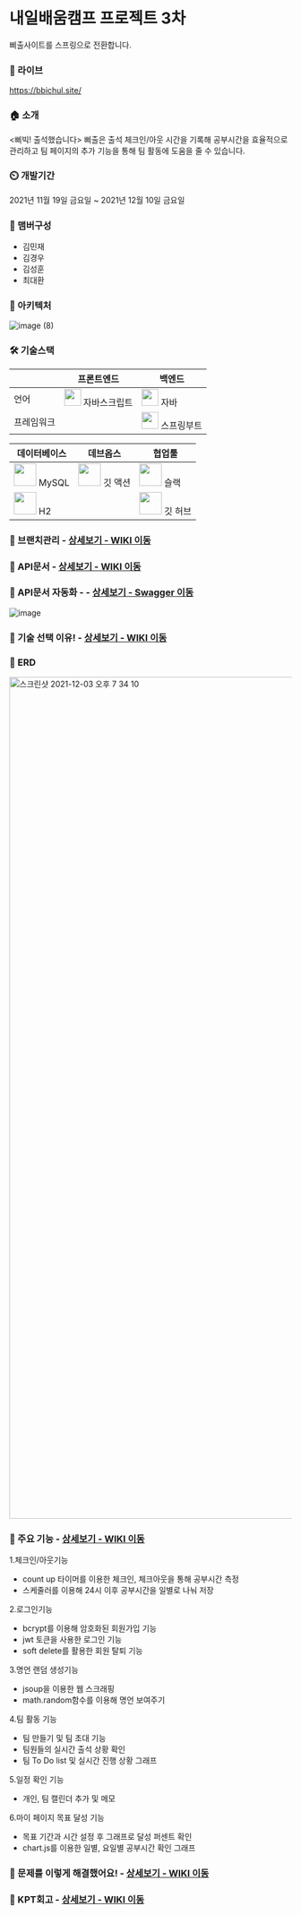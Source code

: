 # 내일배움캠프 프로젝트 3차
삐출사이트를 스프링으로 전환합니다.

### 🔗 라이브
https://bbichul.site/

### 🏠 소개 
<삐빅! 출석했습니다> 삐출은 출석 체크인/아웃 시간을 기록해 공부시간을 효율적으로 관리하고 팀 페이지의 추가 기능을 통해 팀 활동에 도움을 줄 수 있습니다.

### ⏲️ 개발기간  
2021년 11월 19일 금요일 ~ 2021년 12월 10일 금요일

### 🧙 맴버구성  
* 김민재  
* 김경우  
* 김성훈  
* 최대환  

### 📌 아키텍처
![image (8)](https://user-images.githubusercontent.com/90130141/145380368-67bb2a8c-fa6f-43f7-bfc2-d11305531b25.png)

### 🛠 기술스택
||프론트엔드|백엔드|
|---|---|---|
|언어|<img src="https://static.codenary.co.kr/framework_logo/javascript.png" width="30"> 자바스크립트|<img src="https://static.codenary.co.kr/framework_logo/java.png" width="30"> 자바
|프레임워크||<img src="https://static.codenary.co.kr/framework_logo/springboot.png" width="30"> 스프링부트

|데이터베이스|데브옵스|협업툴|
|---|---|---|
|<img src="https://static.codenary.co.kr/framework_logo/mysql.png" width="40"> MySQL|<img src="https://static.codenary.co.kr/framework_logo/githubaction.png" width="40"> 깃 액션|<img src="https://static.codenary.co.kr/framework_logo/slack.png" width="40"> 슬랙|
|<img src="https://img1.daumcdn.net/thumb/R1280x0/?scode=mtistory2&fname=https%3A%2F%2Fblog.kakaocdn.net%2Fdn%2FKC7de%2FbtqzYU6vFEU%2FfJuhaPvy1FSzFWNSbNw391%2Fimg.png" width="40"> H2||<img src="https://static.codenary.co.kr/framework_logo/github.png" width="40"> 깃 허브|

### 📌 브랜치관리 - <a href="https://github.com/choidaehwan/bbichul-spring/wiki#%EB%B8%8C%EB%9E%9C%EC%B9%98-%EA%B4%80%EB%A6%AC" > 상세보기 - WIKI 이동</a>

### 📌 API문서 - <a href="https://github.com/choidaehwan/bbichul-spring/wiki/API%EB%AC%B8%EC%84%9C" > 상세보기 - WIKI 이동</a>
### 📌 API문서 자동화 - - <a href="https://api.bbichul.shop/swagger-ui/index.html?configUrl=/v3/api-docs/swagger-config#/" > 상세보기 - Swagger 이동 </a>
![image](https://user-images.githubusercontent.com/90130141/145380676-01760825-2432-46ff-84ae-ac7c91e7c8b1.png)



### 📌 기술 선택 이유! - <a href="https://github.com/Dae-Hwan/BBI-CHUL-spring/wiki/%EA%B8%B0%EC%88%A0-%EC%84%A0%ED%83%9D-%EC%9D%B4%EC%9C%A0" > 상세보기 - WIKI 이동</a>

### 📌 ERD
<img width="1503" alt="스크린샷 2021-12-03 오후 7 34 10" src="https://user-images.githubusercontent.com/74276716/144588270-b9a96922-8ff0-4693-af09-35ecd7d70a23.png">


### 📌 주요 기능 - <a href="https://github.com/Dae-Hwan/BBI-CHUL-spring/wiki/%EC%A3%BC%EC%9A%94-%EA%B8%B0%EB%8A%A5-%EC%86%8C%EA%B0%9C" > 상세보기 - WIKI 이동</a>

1.체크인/아웃기능  
* count up 타이머를 이용한 체크인, 체크아웃을 통해 공부시간 측정
* 스케줄러를 이용해 24시 이후 공부시간을 일별로 나눠 저장

2.로그인기능
* bcrypt를 이용해 암호화된 회원가입 기능 
* jwt 토큰을 사용한 로그인 기능
* soft delete를 활용한 회원 탈퇴 기능

3.명언 랜덤 생성기능
* jsoup을 이용한 웹 스크래핑
* math.random함수를 이용해 명언 보여주기 

4.팀 활동 기능
* 팀 만들기 및 팀 초대 기능
* 팀원들의 실시간 출석 상황 확인
* 팀 To Do list 및 실시간 진행 상황 그래프

5.일정 확인 기능
* 개인, 팀 캘린더 추가 및 메모

6.마이 페이지 목표 달성 기능
* 목표 기간과 시간 설정 후 그래프로 달성 퍼센트 확인
* chart.js를 이용한 일별, 요일별 공부시간 확인 그래프

### 📌 문제를 이렇게 해결했어요! - <a href="https://github.com/Dae-Hwan/BBI-CHUL-spring/wiki/%ED%8A%B8%EB%9F%AC%EB%B8%94-%EC%8A%88%ED%8C%85" >상세보기 - WIKI 이동</a>

### 📌 KPT회고 - <a href="https://github.com/choidaehwan/bbichul-spring/wiki/KPT-%ED%9A%8C%EA%B3%A0" >상세보기 - WIKI 이동</a>
